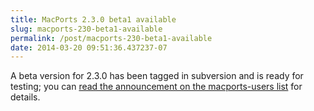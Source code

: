 ```yaml
---
title: MacPorts 2.3.0 beta1 available
slug: macports-230-beta1-available
permalink: /post/macports-230-beta1-available
date: 2014-03-20 09:51:36.437237-07
---
```


A beta version for 2.3.0 has been tagged in subversion and is ready for testing; you can [read the announcement on the macports-users list](https://lists.macosforge.org/pipermail/macports-users/2014-March/034923.html) for details.
